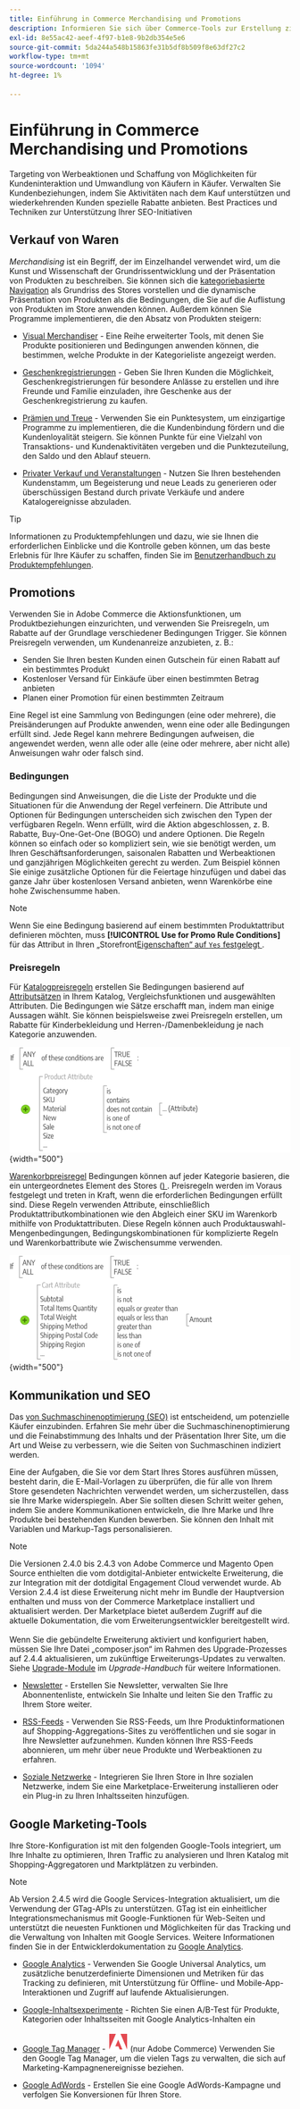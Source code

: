 ```yaml
---
title: Einführung in Commerce Merchandising und Promotions
description: Informieren Sie sich über Commerce-Tools zur Erstellung zielgerichteter Werbeaktionen und Angebote für Kundinnen und Kunden.
exl-id: 8e55ac42-aeef-4f97-b1e8-9b2db354e5e6
source-git-commit: 5da244a548b15863fe31b5df8b509f8e63df27c2
workflow-type: tm+mt
source-wordcount: '1094'
ht-degree: 1%

---
```


# Einführung in Commerce Merchandising und Promotions

Targeting von Werbeaktionen und Schaffung von Möglichkeiten für Kundeninteraktion und Umwandlung von Käufern in Käufer. Verwalten Sie Kundenbeziehungen, indem Sie Aktivitäten nach dem Kauf unterstützen und wiederkehrenden Kunden spezielle Rabatte anbieten. Best Practices und Techniken zur Unterstützung Ihrer SEO-Initiativen

## Verkauf von Waren

_Merchandising_ ist ein Begriff, der im Einzelhandel verwendet wird, um die Kunst und Wissenschaft der Grundrissentwicklung und der Präsentation von Produkten zu beschreiben. Sie können sich die [kategoriebasierte Navigation](../catalog/navigation-top.md) als Grundriss des Stores vorstellen und die dynamische Präsentation von Produkten als die Bedingungen, die Sie auf die Auflistung von Produkten im Store anwenden können. Außerdem können Sie Programme implementieren, die den Absatz von Produkten steigern:

- [Visual Merchandiser](visual-merchandiser.md) - Eine Reihe erweiterter Tools, mit denen Sie Produkte positionieren und Bedingungen anwenden können, die bestimmen, welche Produkte in der Kategorieliste angezeigt werden.

- [Geschenkregistrierungen](gift-registries.md) - Geben Sie Ihren Kunden die Möglichkeit, Geschenkregistrierungen für besondere Anlässe zu erstellen und ihre Freunde und Familie einzuladen, ihre Geschenke aus der Geschenkregistrierung zu kaufen.

- [Prämien und Treue](rewards-loyalty.md) - Verwenden Sie ein Punktesystem, um einzigartige Programme zu implementieren, die die Kundenbindung fördern und die Kundenloyalität steigern. Sie können Punkte für eine Vielzahl von Transaktions- und Kundenaktivitäten vergeben und die Punktezuteilung, den Saldo und den Ablauf steuern.

- [Privater Verkauf und Veranstaltungen](events-private-sales.md) - Nutzen Sie Ihren bestehenden Kundenstamm, um Begeisterung und neue Leads zu generieren oder überschüssigen Bestand durch private Verkäufe und andere Katalogereignisse abzuladen.

>[!TIP]
>
>Informationen zu Produktempfehlungen und dazu, wie sie Ihnen die erforderlichen Einblicke und die Kontrolle geben können, um das beste Erlebnis für Ihre Käufer zu schaffen, finden Sie im [Benutzerhandbuch zu Produktempfehlungen](https://experienceleague.adobe.com/docs/commerce/product-recommendations/guide-overview.html).

## Promotions

Verwenden Sie in Adobe Commerce die Aktionsfunktionen, um Produktbeziehungen einzurichten, und verwenden Sie Preisregeln, um Rabatte auf der Grundlage verschiedener Bedingungen Trigger. Sie können Preisregeln verwenden, um Kundenanreize anzubieten, z. B.:

- Senden Sie Ihren besten Kunden einen Gutschein für einen Rabatt auf ein bestimmtes Produkt
- Kostenloser Versand für Einkäufe über einen bestimmten Betrag anbieten
- Planen einer Promotion für einen bestimmten Zeitraum

Eine Regel ist eine Sammlung von Bedingungen (eine oder mehrere), die Preisänderungen auf Produkte anwenden, wenn eine oder alle Bedingungen erfüllt sind. Jede Regel kann mehrere Bedingungen aufweisen, die angewendet werden, wenn alle oder alle (eine oder mehrere, aber nicht alle) Anweisungen wahr oder falsch sind.

### Bedingungen

Bedingungen sind Anweisungen, die die Liste der Produkte und die Situationen für die Anwendung der Regel verfeinern. Die Attribute und Optionen für Bedingungen unterscheiden sich zwischen den Typen der verfügbaren Regeln. Wenn erfüllt, wird die Aktion abgeschlossen, z. B. Rabatte, Buy-One-Get-One (BOGO) und andere Optionen. Die Regeln können so einfach oder so kompliziert sein, wie sie benötigt werden, um Ihren Geschäftsanforderungen, saisonalen Rabatten und Werbeaktionen und ganzjährigen Möglichkeiten gerecht zu werden. Zum Beispiel können Sie einige zusätzliche Optionen für die Feiertage hinzufügen und dabei das ganze Jahr über kostenlosen Versand anbieten, wenn Warenkörbe eine hohe Zwischensumme haben.

>[!NOTE]
>
>Wenn Sie eine Bedingung basierend auf einem bestimmten Produktattribut definieren möchten, muss **[!UICONTROL Use for Promo Rule Conditions]** für das Attribut in Ihren „Storefront[Eigenschaften“ auf `Yes` festgelegt ](../catalog/attribute-product-create.md).


### Preisregeln

Für [Katalogpreisregeln](price-rules-catalog.md) erstellen Sie Bedingungen basierend auf [Attributsätzen](../catalog/attribute-sets.md) in Ihrem Katalog, Vergleichsfunktionen und ausgewählten Attributen. Die Bedingungen wie Sätze erschafft man, indem man einige Aussagen wählt. Sie können beispielsweise zwei Preisregeln erstellen, um Rabatte für Kinderbekleidung und Herren-/Damenbekleidung je nach Kategorie anzuwenden.

![Diagramm - Beispiel für Katalogpreisregeln](./assets/diagram-catalog-price-rules.png){width="500"}

[Warenkorbpreisregel](price-rules-cart.md) Bedingungen können auf jeder Kategorie basieren, die ein untergeordnetes Element des Stores ([) ](../catalog/category-root.md). Preisregeln werden im Voraus festgelegt und treten in Kraft, wenn die erforderlichen Bedingungen erfüllt sind. Diese Regeln verwenden Attribute, einschließlich Produktattributkombinationen wie den Abgleich einer SKU im Warenkorb mithilfe von Produktattributen. Diese Regeln können auch Produktauswahl-Mengenbedingungen, Bedingungskombinationen für komplizierte Regeln und Warenkorbattribute wie Zwischensumme verwenden.

![Diagramm - Beispiel für Warenkorb-Preisregeln](./assets/diagram-cart-price-rules.png){width="500"}

## Kommunikation und SEO

Das [ von Suchmaschinenoptimierung (SEO)](seo-overview.md) ist entscheidend, um potenzielle Käufer einzubinden. Erfahren Sie mehr über die Suchmaschinenoptimierung und die Feinabstimmung des Inhalts und der Präsentation Ihrer Site, um die Art und Weise zu verbessern, wie die Seiten von Suchmaschinen indiziert werden.

Eine der Aufgaben, die Sie vor dem Start Ihres Stores ausführen müssen, besteht darin, die E-Mail-Vorlagen zu überprüfen, die für alle von Ihrem Store gesendeten Nachrichten verwendet werden, um sicherzustellen, dass sie Ihre Marke widerspiegeln. Aber Sie sollten diesen Schritt weiter gehen, indem Sie andere Kommunikationen entwickeln, die Ihre Marke und Ihre Produkte bei bestehenden Kunden bewerben. Sie können den Inhalt mit Variablen und Markup-Tags personalisieren.

>[!NOTE]
>
>Die Versionen 2.4.0 bis 2.4.3 von Adobe Commerce und Magento Open Source enthielten die vom dotdigital-Anbieter entwickelte Erweiterung, die zur Integration mit der dotdigital Engagement Cloud verwendet wurde. Ab Version 2.4.4 ist diese Erweiterung nicht mehr im Bundle der Hauptversion enthalten und muss von der Commerce Marketplace installiert und aktualisiert werden. Der Marketplace bietet außerdem Zugriff auf die aktuelle Dokumentation, die vom Erweiterungsentwickler bereitgestellt wird.
><br><br>
>Wenn Sie die gebündelte Erweiterung aktiviert und konfiguriert haben, müssen Sie Ihre Datei „composer.json“ im Rahmen des Upgrade-Prozesses auf 2.4.4 aktualisieren, um zukünftige Erweiterungs-Updates zu verwalten. Siehe [Upgrade-Module](https://experienceleague.adobe.com/docs/commerce-operations/upgrade-guide/modules/upgrade.html) im _Upgrade-Handbuch_ für weitere Informationen.

- [Newsletter](newsletters.md) - Erstellen Sie Newsletter, verwalten Sie Ihre Abonnentenliste, entwickeln Sie Inhalte und leiten Sie den Traffic zu Ihrem Store weiter.

- [RSS-Feeds](social-rss.md#rss-feeds) - Verwenden Sie RSS-Feeds, um Ihre Produktinformationen auf Shopping-Aggregations-Sites zu veröffentlichen und sie sogar in Ihre Newsletter aufzunehmen. Kunden können Ihre RSS-Feeds abonnieren, um mehr über neue Produkte und Werbeaktionen zu erfahren.

- [Soziale Netzwerke](social-rss.md#social-networks) - Integrieren Sie Ihren Store in Ihre sozialen Netzwerke, indem Sie eine Marketplace-Erweiterung installieren oder ein Plug-in zu Ihren Inhaltsseiten hinzufügen.

## Google Marketing-Tools

Ihre Store-Konfiguration ist mit den folgenden Google-Tools integriert, um Ihre Inhalte zu optimieren, Ihren Traffic zu analysieren und Ihren Katalog mit Shopping-Aggregatoren und Marktplätzen zu verbinden.

>[!NOTE]
>
>Ab Version 2.4.5 wird die Google Services-Integration aktualisiert, um die Verwendung der GTag-APIs zu unterstützen. GTag ist ein einheitlicher Integrationsmechanismus mit Google-Funktionen für Web-Seiten und unterstützt die neuesten Funktionen und Möglichkeiten für das Tracking und die Verwaltung von Inhalten mit Google Services. Weitere Informationen finden Sie in der Entwicklerdokumentation zu [Google Analytics](https://developers.google.com/analytics/devguides/collection/gtagjs).

- [Google Analytics](google-analytics.md) - Verwenden Sie Google Universal Analytics, um zusätzliche benutzerdefinierte Dimensionen und Metriken für das Tracking zu definieren, mit Unterstützung für Offline- und Mobile-App-Interaktionen und Zugriff auf laufende Aktualisierungen.

- [Google-Inhaltsexperimente](google-content-experiments.md) - Richten Sie einen A/B-Test für Produkte, Kategorien oder Inhaltsseiten mit Google Analytics-Inhalten ein

- [Google Tag Manager](google-tag-manager.md) - ![Adobe Commerce](../assets/adobe-logo.svg) (nur Adobe Commerce) Verwenden Sie den Google Tag Manager, um die vielen Tags zu verwalten, die sich auf Marketing-Kampagnenereignisse beziehen.

- [Google AdWords](google-adwords.md) - Erstellen Sie eine Google AdWords-Kampagne und verfolgen Sie Konversionen für Ihren Store.
